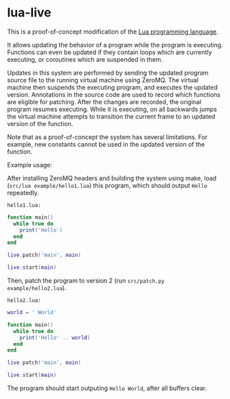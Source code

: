 lua-live
========

This is a proof-of-concept modification of the [Lua programming
language](https://www.lua.org/).

It allows updating the behavior of a program while the program is executing.
Functions can even be updated if they contain loops which are currently
executing, or coroutines which are suspended in them.

Updates in this system are performed by sending the updated program source file
to the running virtual machine using ZeroMQ. The virtual machine then suspends
the executing program, and executes the updated version. Annotations in the
source code are used to record which functions are eligible for patching. After
the changes are recorded, the original program resumes executing. While it is
executing, on all backwards jumps the virtual machine attempts to transition
the current frame to an updated version of the function.

Note that as a proof-of-concept the system has several limitations. For
example, new constants cannot be used in the updated version of the function.

Example usage:

After installing ZeroMQ headers and building the system using make, load (`src/lua example/hello1.lua`) this program, which should output `Hello` repeatedly.

`hello1.lua:`
```lua
function main()
  while true do
    print('Hello')
  end
end

live.patch('main', main)

live.start(main)
```

Then, patch the program to version 2 (run `src/patch.py example/hello2.lua`).

`hello2.lua:`
```lua
world = ' World'

function main()
  while true do
    print('Hello' .. world)
  end
end

live.patch('main', main)

live.start(main)
```

The program should start outputing `Hello World`, after all buffers clear.
